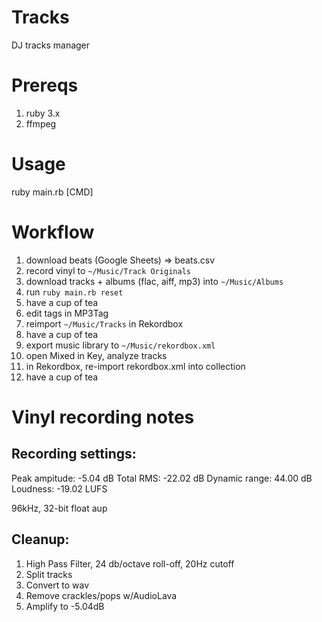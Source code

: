 # Tracks

DJ tracks manager

# Prereqs

1. ruby 3.x
1. ffmpeg

# Usage

ruby main.rb [CMD]

# Workflow

1. download beats (Google Sheets) => beats.csv
1. record vinyl to `~/Music/Track Originals`
1. download tracks + albums (flac, aiff, mp3) into `~/Music/Albums`
1. run `ruby main.rb reset`
1. have a cup of tea
1. edit tags in MP3Tag
1. reimport `~/Music/Tracks` in Rekordbox
1. have a cup of tea
1. export music library to `~/Music/rekordbox.xml`
1. open Mixed in Key, analyze tracks
1. in Rekordbox, re-import rekordbox.xml into collection
1. have a cup of tea

# Vinyl recording notes

## Recording settings:

Peak ampitude: -5.04 dB
Total RMS: -22.02 dB
Dynamic range: 44.00 dB
Loudness: -19.02 LUFS

96kHz, 32-bit float aup

## Cleanup:

1. High Pass Filter, 24 db/octave roll-off, 20Hz cutoff
1. Split tracks
1. Convert to wav
1. Remove crackles/pops w/AudioLava
1. Amplify to -5.04dB

